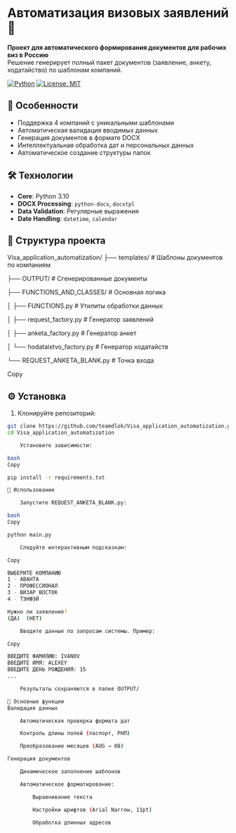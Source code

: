 # Автоматизация визовых заявлений 🛂

**Проект для автоматического формирования документов для рабочих виз в Россию**  
Решение генерирует полный пакет документов (заявление, анкету, ходатайство) по шаблонам компаний.

[![Python](https://img.shields.io/badge/Python-3.10%2B-blue?logo=python)](https://www.python.org/)
[![License: MIT](https://img.shields.io/badge/License-MIT-green.svg)](https://opensource.org/licenses/MIT)

## 🌟 Особенности
- Поддержка 4 компаний с уникальными шаблонами
- Автоматическая валидация вводимых данных
- Генерация документов в формате DOCX
- Интеллектуальная обработка дат и персональных данных
- Автоматическое создание структуры папок

## 🛠 Технологии
- **Core**: Python 3.10
- **DOCX Processing**: `python-docx`, `docxtpl`
- **Data Validation**: Регулярные выражения
- **Date Handling**: `datetime`, `calendar`

## 📁 Структура проекта

Visa_application_automatization/
├── templates/ # Шаблоны документов по компаниям

├── OUTPUT/ # Сгенерированные документы 

├── FUNCTIONS_AND_CLASSES/ # Основная логика 

│ ├── FUNCTIONS.py # Утилиты обработки данных 

│ ├── request_factory.py # Генератор заявлений 

│ ├── anketa_factory.py # Генератор анкет 

│ └── hodataistvo_factory.py # Генератор ходатайств 

└── REQUEST_ANKETA_BLANK.py # Точка входа 

Copy


## ⚙️ Установка
1. Клонируйте репозиторий:
```bash
git clone https://github.com/teamdlok/Visa_application_automatization.git
cd Visa_application_automatization

    Установите зависимости:

bash
Copy

pip install -r requirements.txt

🚀 Использование

    Запустите REQUEST_ANKETA_BLANK.py:

bash
Copy

python main.py

    Следуйте интерактивным подсказкам:

Copy

ВЫБЕРИТЕ КОМПАНИЮ 
1 - АВАНТА 
2 - ПРОФЕССИОНАЛ 
3 - ВИЗАР ВОСТОК 
4 - ТЭНФЭЙ 

Нужно ли заявление? 
(ДА)  (НЕТ)

    Вводите данные по запросам системы. Пример:

Copy

ВВЕДИТЕ ФАМИЛИЮ: IVANOV
ВВЕДИТЕ ИМЯ: ALEXEY
ВВЕДИТЕ ДЕНЬ РОЖДЕНИЯ: 15
...

    Результаты сохраняются в папке OUTPUT/

🔧 Основные функции
Валидация данных

    Автоматическая проверка формата дат

    Контроль длины полей (паспорт, РНП)

    Преобразование месяцев (AUG → 08)

Генерация документов

    Динамическое заполнение шаблонов

    Автоматическое форматирование:

        Выравнивание текста

        Настройки шрифтов (Arial Narrow, 11pt)

        Обработка длинных адресов
